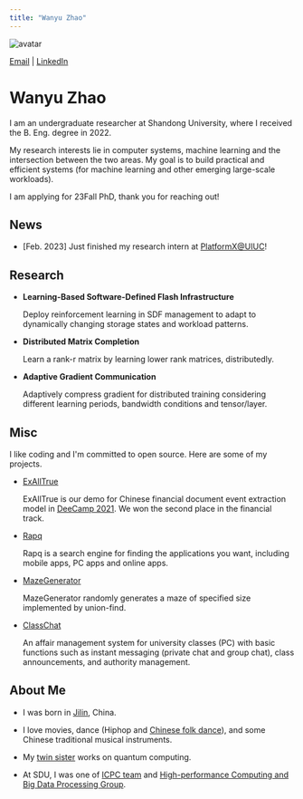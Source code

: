 ```yaml
---
title: "Wanyu Zhao"
---
```


![avatar](./wyzhao2.jpg)

[Email](mailto:wanyugogo@gmail.com) \| [LinkedIn](https://www.linkedin.com/in/wyzhao/?locale=en_US)

# Wanyu Zhao 

I am an undergraduate researcher at Shandong University, where I received the B. Eng. degree in 2022.

My research interests lie in computer systems, machine learning and the intersection between the two areas. My goal is to build practical and efficient systems (for machine learning and other emerging large-scale workloads).

I am applying for 23Fall PhD, thank you for reaching out!

## News
- [Feb. 2023] Just finished my research intern at [PlatformX@UIUC](https://platformxlab.github.io/)!

## Research 

- **Learning-Based Software-Defined Flash Infrastructure**
  
  Deploy reinforcement learning in SDF management to adapt to dynamically changing storage states and workload patterns.

- **Distributed Matrix Completion**

  Learn a rank-r matrix by learning lower rank matrices, distributedly.

- **Adaptive Gradient Communication**

  Adaptively compress gradient for distributed training considering different learning periods, bandwidth conditions and tensor/layer.


## Misc
I like coding and I'm committed to open source. Here are some of my projects.

- [ExAllTrue](https://exalltrue.github.io/eedc4/)
  
  ExAllTrue is our demo for Chinese financial document event extraction model in [DeeCamp 2021](https://deecamp.com/#/home). We won the second place in the financial track.


- [Rapq](https://github.com/wy-go/Rapq)

  Rapq is a search engine for finding the applications you want, including mobile apps, PC apps and online apps.


- [MazeGenerator](https://github.com/wy-go/MazeGenerator)

  MazeGenerator randomly generates a maze of specified size implemented by union-find.
  
  
- [ClassChat](https://github.com/wy-go/ClassChat)

  An affair management system for university classes (PC) with basic functions such as instant messaging (private chat and group chat), class announcements, and authority management.

  

## About Me

- I was born in [Jilin](https://en.wikipedia.org/wiki/Jilin), China.

- I love movies, dance (Hiphop and [Chinese folk dance](https://www.bilibili.com/video/BV153411w7XD?p=8&vd_source=b9661ae60934cbd7513d5fad3016c0c0)), and some Chinese traditional musical instruments.

- My [twin sister](https://WanbingZhao.github.io) works on quantum computing.

- At SDU, I was one of [ICPC team](https://raw.githubusercontent.com/wy-go/wy-go.github.io/main/shandong-icpc19.jpg) and [High-performance Computing and Big Data Processing Group](https://raw.githubusercontent.com/wy-go/wy-go.github.io/main/sdu-hpc22.JPG).
